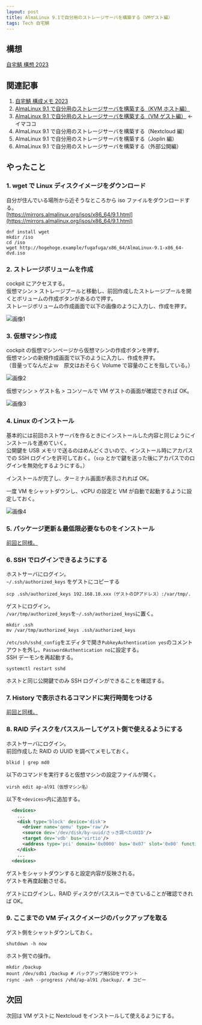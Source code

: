 ```yaml
---
layout: post
title: AlmaLinux 9.1で自分用のストレージサーバを構築する（VMゲスト編）
tags: Tech 自宅鯖
---
```


## 構想

[自宅鯖 構想 2023](../../../2023/04/15/01.html)

## 関連記事

1. [自宅鯖 構成メモ 2023](../../../2023/04/12/01.html)
2. [AlmaLinux 9.1 で自分用のストレージサーバを構築する（KVM ホスト編）](../../../2023/04/15/02.html)
3. [AlmaLinux 9.1 で自分用のストレージサーバを構築する（VM ゲスト編）](../../../2023/04/16/01.html) ← イマココ
4. AlmaLinux 9.1 で自分用のストレージサーバを構築する（Nextcloud 編）
5. AlmaLinux 9.1 で自分用のストレージサーバを構築する（Joplin 編）
6. AlmaLinux 9.1 で自分用のストレージサーバを構築する（外部公開編）

## やったこと

### 1. wget で Linux ディスクイメージをダウンロード

自分が住んでいる場所から近そうなところから iso ファイルをダウンロードする。  
[https://mirrors.almalinux.org/isos/x86_64/9.1.html](https://mirrors.almalinux.org/isos/x86_64/9.1.html)

```shell
dnf install wget
mkdir /iso
cd /iso
wget http://hogehoge.example/fugafuga/x86_64/AlmaLinux-9.1-x86_64-dvd.iso
```

### 2. ストレージボリュームを作成

cockpit にアクセスする。  
仮想マシン > ストレージプールと移動し、前回作成したストレージプールを開くとボリュームの作成ボタンがあるので押す。  
ストレージボリュームの作成画面で以下の画像のように入力し、作成を押す。

![画像1](/assets/img/blog/2023-04-16-01.png)

### 3. 仮想マシン作成

cockpit の仮想マシンページから仮想マシンの作成ボタンを押す。  
仮想マシンの新規作成画面で以下のように入力し、作成を押す。  
（音量ってなんだよｗ　原文はおそらく Volume で容量のことを指している。）

![画像2](/assets/img/blog/2023-04-16-03.png)

仮想マシン > ゲスト名 > コンソールで VM ゲストの画面が確認できれば OK。

![画像3](/assets/img/blog/2023-04-16-04.png)

### 4. Linux のインストール

基本的には前回ホストサーバを作るときにインストールした内容と同じようにインストールを進めていく。  
公開鍵を USB メモリで送るのはめんどくさいので、インストール時にアカパスでの SSH ログインを許可しておく。（`scp` とかで鍵を送った後にアカパスでのログインを無効化するようにする。）

インストールが完了し、ターミナル画面が表示されれば OK。

一度 VM をシャットダウンし、vCPU の設定と VM が自動で起動するように設定しておく。

![画像4](/assets/img/blog/2023-04-16-02.png)

### 5. パッケージ更新＆最低限必要なものをインストール

[前回と同様。](../../../2023/04/15/02.html#2-パッケージ更新最低限必要なものをインストール)

### 6. SSH でログインできるようにする

ホストサーバにログイン。  
`~/.ssh/authorized_keys` をゲストにコピーする

```shell
scp .ssh/authorized_keys 192.168.10.xxx（ゲストのIPアドレス）:/var/tmp/.
```

ゲストにログイン。  
`/var/tmp/authorized_keys`を`~/.ssh/authorized_keys`に置く。

```shell
mkdir .ssh
mv /var/tmp/authorized_keys .ssh/authorized_keys
```

`/etc/ssh/sshd_config`をエディタで開き`PubkeyAuthentication yes`のコメントアウトを外し、`PasswordAuthentication no`に設定する。  
SSH デーモンを再起動する。

```shell
systemctl restart sshd
```

ホストと同じ公開鍵でのみ SSH ログインができることを確認する。

### 7. History で表示されるコマンドに実行時間をつける

[前回と同様。](../../../2023/04/15/02.html#4-history-で表示されるコマンドに実行時間をつける)

### 8. RAID ディスクをパススルーしてゲスト側で使えるようにする

ホストサーバにログイン。  
前回作成した RAID の UUID を調べてメモしておく。

```shell
blkid | grep md0
```

以下のコマンドを実行すると仮想マシンの設定ファイルが開く。

```shell
virsh edit ap-al91（仮想マシン名）
```

以下を`<devices>`内に追加する。

```xml
  <devices>
    ...
    <disk type='block' device='disk'>
      <driver name='qemu' type='raw'/>
      <source dev='/dev/disk/by-uuid/さっき調べたUUID'/>
      <target dev='vdb' bus='virtio'/>
      <address type='pci' domain='0x0000' bus='0x07' slot='0x00' function='0x0'/>
    </disk>
    ...
  <devices>
```

ゲストをシャットダウンすると設定内容が反映される。  
ゲストを再度起動させる。

ゲストにログインし、RAID ディスクがパススルーできていることが確認できれば OK。

### 9. ここまでの VM ディスクイメージのバックアップを取る

ゲスト側をシャットダウンしておく。

```shell
shutdown -h now
```

ホスト側での操作。

```shell
mkdir /backup
mount /dev/sdb1 /backup # バックアップ用SSDをマウント
rsync -avh --progress /vhd/ap-al91 /backup/. # コピー
```

## 次回

次回は VM ゲストに Nextcloud をインストールして使えるようにする。
